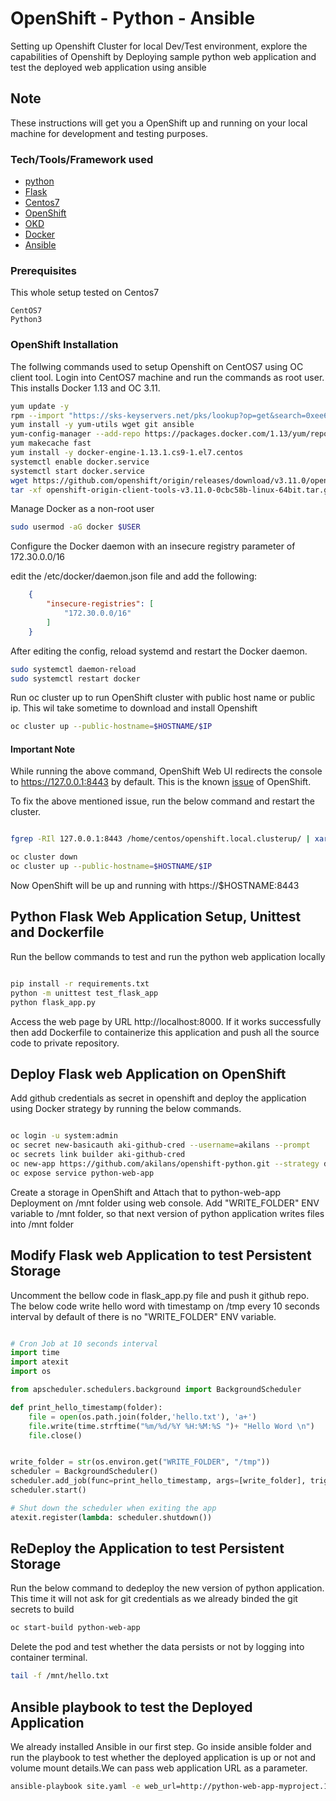 # OpenShift - Python - Ansible

Setting up Openshift Cluster for local Dev/Test environment, explore the capabilities of Openshift by Deploying sample python web application and test the deployed web application using ansible

## Note

These instructions will get you a OpenShift up and running on your local machine for development and testing purposes.

### Tech/Tools/Framework used

* [python](https://www.python.org/)
* [Flask](http://flask.pocoo.org/)
* [Centos7](https://www.centos.org/)
* [OpenShift](https://www.openshift.com/)
* [OKD](https://www.okd.io/)
* [Docker](https://www.docker.com/)
* [Ansible](https://www.ansible.com/)

### Prerequisites

This whole setup tested on Centos7

```
CentOS7
Python3

```

### OpenShift Installation

The follwing commands used to setup Openshift on CentOS7 using OC client tool. Login into CentOS7 machine and run the commands as root user. This installs Docker 1.13 and OC 3.11. 

```bash
yum update -y
rpm --import "https://sks-keyservers.net/pks/lookup?op=get&search=0xee6d536cf7dc86e2d7d56f59a178ac6c6238f52e"
yum install -y yum-utils wget git ansible
yum-config-manager --add-repo https://packages.docker.com/1.13/yum/repo/main/centos/7
yum makecache fast
yum install -y docker-engine-1.13.1.cs9-1.el7.centos
systemctl enable docker.service
systemctl start docker.service
wget https://github.com/openshift/origin/releases/download/v3.11.0/openshift-origin-client-tools-v3.11.0-0cbc58b-linux-64bit.tar.gz
tar -xf openshift-origin-client-tools-v3.11.0-0cbc58b-linux-64bit.tar.gz -C /usr/local/bin/ --strip-components=1

```

Manage Docker as a non-root user

```bash
sudo usermod -aG docker $USER
```

Configure the Docker daemon with an insecure registry parameter of 172.30.0.0/16

edit the /etc/docker/daemon.json file and add the following:

```json
    {
        "insecure-registries": [
            "172.30.0.0/16"
        ]
    }
```

After editing the config, reload systemd and restart the Docker daemon.

```bash
sudo systemctl daemon-reload
sudo systemctl restart docker
```

Run oc cluster up to run OpenShift cluster with public host name or public ip. This wil take sometime to download and install Openshift

```bash
oc cluster up --public-hostname=$HOSTNAME/$IP 
```
#### Important Note

While running the above command, OpenShift Web UI redirects the console to https://127.0.0.1:8443 by default. This is the known [issue](https://github.com/openshift/origin/issues/20726) of OpenShift.

To fix the above mentioned issue, run the below command and restart the cluster.

```bash

fgrep -RIl 127.0.0.1:8443 /home/centos/openshift.local.clusterup/ | xargs sed -i 's/127.0.0.1:8443/$HOSTNAME:8443/g'

oc cluster down
oc cluster up --public-hostname=$HOSTNAME/$IP

```
Now OpenShift will be up and running with https://$HOSTNAME:8443

## Python Flask Web Application Setup, Unittest and Dockerfile

Run the bellow commands to test and run the python web application locally

```bash

pip install -r requirements.txt
python -m unittest test_flask_app
python flask_app.py

```

Access the web page by URL http://localhost:8000. If it works successfully then add Dockerfile to containerize this application and push all the source code to private repository.

## Deploy Flask web Application on OpenShift

Add github credentials as secret in openshift and deploy the application using Docker strategy by running the below commands.

```bash

oc login -u system:admin
oc secret new-basicauth aki-github-cred --username=akilans --prompt
oc secrets link builder aki-github-cred
oc new-app https://github.com/akilans/openshift-python.git --strategy docker --name python-web-app --source-secret aki-github-cred
oc expose service python-web-app

```

Create a storage in OpenShift and Attach that to python-web-app Deployment on /mnt folder using web console. Add "WRITE_FOLDER" ENV variable to /mnt folder, so that next version of python application writes files into /mnt folder

## Modify Flask web Application to test Persistent Storage

Uncomment the bellow code in flask_app.py file and push it github repo. The below code write hello word with timestamp on /tmp every 10 seconds interval by default of there is no "WRITE_FOLDER" ENV variable.

```python

# Cron Job at 10 seconds interval
import time
import atexit
import os

from apscheduler.schedulers.background import BackgroundScheduler

def print_hello_timestamp(folder):
    file = open(os.path.join(folder,'hello.txt'), 'a+')
    file.write(time.strftime("%m/%d/%Y %H:%M:%S ")+ "Hello Word \n")
    file.close()


write_folder = str(os.environ.get("WRITE_FOLDER", "/tmp"))
scheduler = BackgroundScheduler()
scheduler.add_job(func=print_hello_timestamp, args=[write_folder], trigger="interval", seconds=10)
scheduler.start()

# Shut down the scheduler when exiting the app
atexit.register(lambda: scheduler.shutdown())

```

## ReDeploy the Application to test Persistent Storage

Run the below command to dedeploy the new version of python application. This time it will not ask for git credentials as we already binded the git secrets to build

```bash
oc start-build python-web-app 
```

Delete the pod and test whether the data persists or not by logging into container terminal.

```bash
tail -f /mnt/hello.txt
```

## Ansible playbook to test the Deployed Application

We already installed Ansible in our first step. Go inside ansible folder and run the playbook to test whether the deployed application is up or not and volume mount details.We can pass web application URL as a parameter.

```bash
ansible-playbook site.yaml -e web_url=http://python-web-app-myproject.127.0.0.1.nip.io/
```